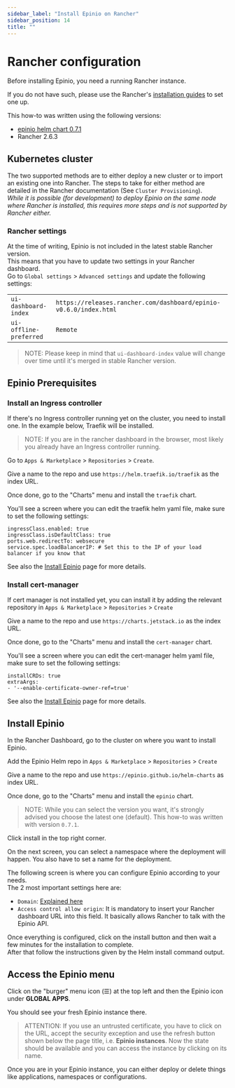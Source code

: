 ```yaml
---
sidebar_label: "Install Epinio on Rancher"
sidebar_position: 14
title: ""
---
```


# Rancher configuration

Before installing Epinio, you need a running Rancher instance.

If you do not have such, please use the Rancher's [installation guides](https://rancher.com/docs) to set one up.

This how-to was written using the following versions:
* [epinio helm chart 0.7.1](https://github.com/epinio/helm-charts/releases/tag/epinio-0.7.1)
* Rancher 2.6.3

## Kubernetes cluster

The two supported methods are to either deploy a new cluster or to import an existing one into Rancher. The steps to take for either method are detailed in the Rancher documentation (See `Cluster Provisioning`).<br />
*While it is possible (for development) to deploy Epinio on the same node where Rancher is installed, this requires more steps and is not supported by Rancher either.*

### Rancher settings

At the time of writing, Epinio is not included in the latest stable Rancher version.<br />
This means that you have to update two settings in your Rancher dashboard.<br />
Go to `Global settings` > `Advanced settings`  and update the following settings:<br />

| | |
|--|--|
| `ui-dashboard-index`  | `https://releases.rancher.com/dashboard/epinio-v0.6.0/index.html` |
| `ui-offline-preferred`  | `Remote` |

> NOTE: Please keep in mind that `ui-dashboard-index` value will change over time until it's merged in stable Rancher version.

## Epinio Prerequisites

### Install an Ingress controller

If there's no Ingress controller running yet on the cluster, you need to install one. In the example below, Traefik will be installed.

> NOTE: If you are in the rancher dashboard in the browser, most likely you already have an Ingress controller
> running.

Go to `Apps & Marketplace` >  `Repositories` > `Create`.

Give a name to the repo and use `https://helm.traefik.io/traefik` as the index URL.

Once done, go to the "Charts" menu and install the `traefik` chart.

You'll see a screen where you can edit the traefik helm yaml file, make sure to set the following settings:

```
ingressClass.enabled: true
ingressClass.isDefaultClass: true
ports.web.redirectTo: websecure
service.spec.loadBalancerIP: # Set this to the IP of your load balancer if you know that
```

See also the [Install Epinio](../installation/install_epinio.md#ingress-controller) page for more details.

### Install cert-manager

If cert manager is not installed yet, you can install it by adding the relevant repository
in `Apps & Marketplace` >  `Repositories` > `Create`

Give a name to the repo and use `https://charts.jetstack.io` as the index URL.

Once done, go to the "Charts" menu and install the `cert-manager` chart.

You'll see a screen where you can edit the cert-manager helm yaml file, make sure to set the following settings:

```
installCRDs: true
extraArgs:
- '--enable-certificate-owner-ref=true'
```

See also the [Install Epinio](../installation/install_epinio.md#cert-manager) page for more details.

## Install Epinio

In the Rancher Dashboard, go to the cluster on where you want to install Epinio.

Add the Epinio Helm repo in `Apps & Marketplace` >  `Repositories` > `Create`

Give a name to the repo and use `https://epinio.github.io/helm-charts` as index URL.

Once done, go to the "Charts" menu and install the `epinio` chart.

> NOTE: While you can select the version you want, it's strongly advised you choose the latest one (default). This how-to was written with version `0.7.1`. 

Click install in the top right corner.

On the next screen, you can select a namespace where the deployment will happen. You also have to set a name for the deployment.

The following screen is where you can configure Epinio according to your needs.<br />
The 2 most important settings here are:
- `Domain`: [Explained here](../installation/dns_setup.md)
- `Access control allow origin`:  It is mandatory to insert your Rancher dashboard URL into this field. It basically allows Rancher to talk with the Epinio API.

Once everything is configured, click on the install button and then wait a few minutes for the installation to complete.<br />
After that follow the instructions given by the Helm install command output.

## Access the Epinio menu

Click on the "burger" menu icon (☰) at the top left and then the Epinio icon under **GLOBAL APPS**.

You should see your fresh Epinio instance there.

> ATTENTION: If you use an untrusted certificate, you have to click on the URL, accept the security exception and use the refresh button shown below the page title, i.e. __Epinio instances__.
Now the state should be available and you can access the instance by clicking on its name.

Once you are in your Epinio instance, you can either deploy or delete things like applications, namespaces or configurations.
